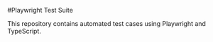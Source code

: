 #Playwright Test Suite

This repository contains automated test cases using Playwright and TypeScript.
